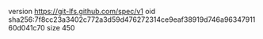 version https://git-lfs.github.com/spec/v1
oid sha256:7f8cc23a3402c772a3d59d476272314ce9eaf38919d746a9634791160d041c70
size 450
